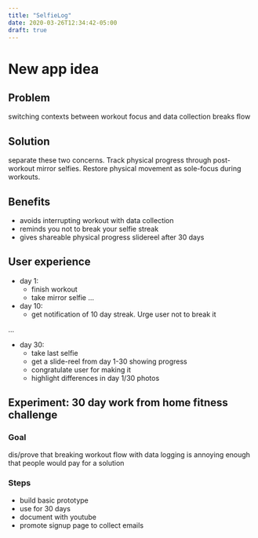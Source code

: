 ```yaml
---
title: "SelfieLog"
date: 2020-03-26T12:34:42-05:00
draft: true
---
```


# New app idea

## Problem
switching contexts between workout focus and data collection breaks flow

## Solution
separate these two concerns. Track physical progress through post-workout mirror selfies. Restore physical movement as sole-focus during workouts.


## Benefits
- avoids interrupting workout with data collection
- reminds you not to break your selfie streak
- gives shareable physical progress slidereel after 30 days

## User experience
- day 1:
  - finish workout
  - take mirror selfie
...
- day 10:
  - get notification of 10 day streak. Urge user not to break it

...
- day 30:
  - take last selfie
  - get a slide-reel from day 1-30 showing progress
  - congratulate user for making it
  - highlight differences in day 1/30 photos

## Experiment: 30 day work from home fitness challenge
### Goal
dis/prove that breaking workout flow with data logging is annoying enough that people would pay for a solution

### Steps
- build basic prototype
- use for 30 days
- document with youtube
- promote signup page to collect emails
